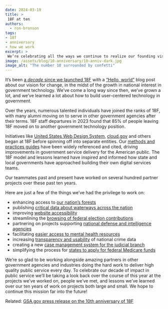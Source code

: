 ```yaml
---
date: 2024-03-19
title: >
 18F at ten
authors: 
  - ron-bronson
tags: 
- 18f
- anniversary
- how we work
excerpt: >
 We’re celebrating all the ways we continue to realize our founding vision: bringing technologists into government, launching shared digital services, and helping partner agencies build user-centered technology.
image: /assets/blog/10-anniversary/10-anniv-dark.jpg
image_alt: "The number 10 surrounded by confetti"
---
```


It’s been [a <i>decade</i> since we launched 18F](https://www.gsa.gov/about-us/newsroom/news-releases/at-10-years-gsas-tech-consulting-team-18f-cele-03192024) with a [“Hello, world”](https://18f.gsa.gov/2014/03/19/hello-world-we-are-18f/) blog post about our vision for change, in the midst of the growth in national interest in government technology. We’ve come a long way since then, we’ve grown a lot, and we’ve learned a lot about how to build user-centered technology in government.

Over the years, numerous talented individuals have joined the ranks of 18F, with many alumni moving on to serve in other government agencies after their terms. 18F staff departures in 2023 found that 85% of people leaving 18F moved on to another government technology position.

Initiatives like [United States Web Design System](https://designsystem.digital.gov/), [cloud.gov](https://cloud.gov/) and others began at 18F before spinning off into separate entities.  Our [methods and practices guides](https://guides.18f.gov) have been widely referenced and cited, driving improvements in government service delivery for the American public. The 18F model and lessons learned have inspired and informed how state and local governments have approached building their own digital services teams.

Our teammates past and present have worked on several hundred partner projects over these past ten years. 

Here are just a few of the things we’ve had the privilege to work on:
 
- enhancing access to [our nation’s forests](https://18f.gsa.gov/our-work/forest-service/)
- publishing [critical data about waterways across the nation](https://18f.gsa.gov/2023/02/24/18f-checks-in-with-emily-read-and-the-usgs-water-resources-mission-area-projects/) 
- improving [website accessibility](https://18f.gsa.gov/2022/07/13/content-design-ada/) 
- streamlining the [browsing of federal election contributions](https://18f.gsa.gov/2017/05/30/the-new-fec/)
- partnering on projects supporting [national defense and intelligence agencies](https://18f.gsa.gov/2020/03/19/sixth-anniversary/)
- facilitating [easier access to mental health resources](https://18f.gsa.gov/2020/02/06/even-with-a-design-system-you-still-need-a-designer/)
- increasing [transparency and usability](https://18f.gsa.gov/our-work/crime-data-explorer/) of national crime data
- creating a new [case management system for the judicial branch](https://18f.gsa.gov/2023/04/25/18f-checks-in-with-the-dawson-project-at-the-us-tax-court/)
- simplifying the process for [states to apply for federal Medicare funds](https://18f.gsa.gov/2022/11/29/18f-checks-in-with-jerome-lee-and-the-eapd-project/)

We’re so glad to be working alongside amazing partners in other government agencies and industries doing the hard work to deliver high quality public service every day. To celebrate our decade of impact in public service we’ll be taking a look back over the course of this year at the projects we’ve worked on, people we’ve met, and lessons we’ve learned over our ten years of work on projects both large and small. We hope to continue this mission far into the future!

Related: [GSA.gov press release on the 10th anniversary of 18F](https://www.gsa.gov/about-us/newsroom/news-releases/at-10-years-gsas-tech-consulting-team-18f-cele-03192024)
